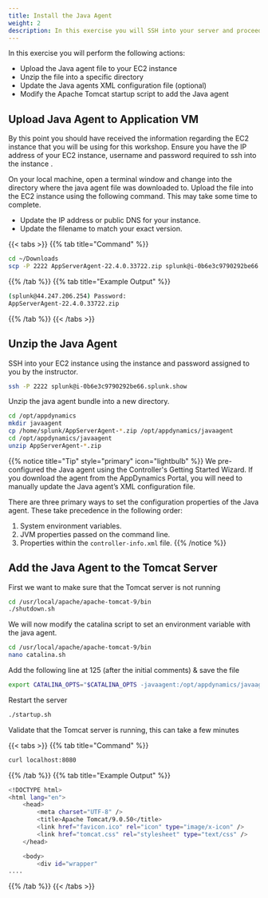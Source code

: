 ```yaml
---
title: Install the Java Agent
weight: 2
description: In this exercise you will SSH into your server and proceed to install the Java agent.
---
```


In this exercise you will perform the following actions:

- Upload the Java agent file to your EC2 instance
- Unzip the file into a specific directory
- Update the Java agents XML configuration file (optional)
- Modify the Apache Tomcat startup script to add the Java agent

## Upload Java Agent to Application VM
By this point you should have received the information regarding the EC2 instance that you will be using for this workshop. Ensure you have the IP address of your EC2 instance, username and password required to ssh into the instance .

On your local machine, open a terminal window and change into the directory where the java agent file was downloaded to. Upload the file into the EC2 instance using the following command. This may take some time to complete.

* Update the IP address or public DNS for your instance.
* Update the filename to match your exact version.

{{< tabs >}}
{{% tab title="Command" %}}
``` bash
cd ~/Downloads
scp -P 2222 AppServerAgent-22.4.0.33722.zip splunk@i-0b6e3c9790292be66.splunk.show:/home/splunk
```
{{% /tab %}}
{{% tab title="Example Output" %}}
``` bash
(splunk@44.247.206.254) Password:
AppServerAgent-22.4.0.33722.zip                                                                    100%   22MB 255.5KB/s   01:26
```
{{% /tab %}}
{{< /tabs >}}

## Unzip the Java Agent 
SSH into your EC2 instance using the instance and password assigned to you by the instructor.

``` bash
ssh -P 2222 splunk@i-0b6e3c9790292be66.splunk.show
```

Unzip the java agent bundle into a new directory.

``` bash
cd /opt/appdynamics
mkdir javaagent
cp /home/splunk/AppServerAgent-*.zip /opt/appdynamics/javaagent
cd /opt/appdynamics/javaagent
unzip AppServerAgent-*.zip
```

{{% notice title="Tip" style="primary"  icon="lightbulb" %}}
We pre-configured the Java agent using the Controller's Getting Started Wizard. If you download the agent from the AppDynamics Portal, you will need to manually update the Java agent’s XML configuration file.

There are three primary ways to set the configuration properties of the Java agent. These take precedence in the following order:

1. System environment variables.
2. JVM properties passed on the command line.
3. Properties within the ```controller-info.xml``` file.
{{% /notice %}}


## Add the Java Agent to the Tomcat Server

First we want to make sure that the Tomcat server is not running 

``` bash
cd /usr/local/apache/apache-tomcat-9/bin
./shutdown.sh
```

We will now modify the catalina script to set an environment variable with the java agent. 

``` bash
cd /usr/local/apache/apache-tomcat-9/bin
nano catalina.sh
``` 
Add the following line at 125 (after the initial comments) & save the file
``` bash
export CATALINA_OPTS="$CATALINA_OPTS -javaagent:/opt/appdynamics/javaagent/javaagent.jar"
``` 

Restart the server
``` bash
./startup.sh
```

Validate that the Tomcat server is running, this can take a few minutes

{{< tabs >}}
{{% tab title="Command" %}}
``` bash
curl localhost:8080
```
{{% /tab %}}
{{% tab title="Example Output" %}}
``` bash
<!DOCTYPE html>
<html lang="en">
    <head>
        <meta charset="UTF-8" />
        <title>Apache Tomcat/9.0.50</title>
        <link href="favicon.ico" rel="icon" type="image/x-icon" />
        <link href="tomcat.css" rel="stylesheet" type="text/css" />
    </head>

    <body>
        <div id="wrapper"
....
```
{{% /tab %}}
{{< /tabs >}}
